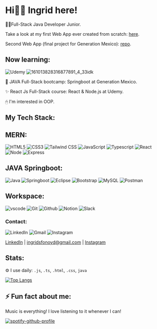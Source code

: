 # Hi👩‍🚀 Ingrid here!

👩‍💻Full-Stack Java Developer Junior.

Take a look at my first Web App ever created from scratch: [here](https://github.com/ingridsfd/ToDoAppBackendFinalProjectCoreCode).

Second Web App (final project for Generation Mexico): [repo](https://github.com/codersx-genmex/proyecto-blumen).

## Now learning:

![Udemy](https://img.shields.io/badge/Udemy-A435F0.svg?style=for-the-badge&logo=Udemy&logoColor=white) 
![161013828316877891_4_33idk](https://user-images.githubusercontent.com/98929413/214456632-dab49255-b096-4c23-90a2-181a5a163889.jpeg)

🌱 JAVA Full-Stack bootcamp: Springboot at Generation Mexico.

✨ React Js Full-Stack course: React & Node.js at Udemy.
  
🖱 I'm interested in OOP.

## My Tech Stack:

## MERN:
![HTML5](https://img.shields.io/badge/HTML5-E34F26.svg?style=for-the-badge&logo=HTML5&logoColor=white)
![CSS3](https://img.shields.io/badge/CSS3-1572B6.svg?style=for-the-badge&logo=CSS3&logoColor=white)
![Tailwind CSS](https://img.shields.io/badge/Tailwind%20CSS-06B6D4.svg?style=for-the-badge&logo=Tailwind-CSS&logoColor=white)
![JavaScript](https://img.shields.io/badge/JavaScript-F7DF1E.svg?style=for-the-badge&logo=JavaScript&logoColor=black)
![Typescript](https://img.shields.io/badge/TypeScript-3178C6.svg?style=for-the-badge&logo=TypeScript&logoColor=white)
![React](https://img.shields.io/badge/React-61DAFB.svg?style=for-the-badge&logo=React&logoColor=black)
![Node](https://img.shields.io/badge/Node.js-339933.svg?style=for-the-badge&logo=nodedotjs&logoColor=white)
![Express](https://img.shields.io/badge/Express-000000.svg?style=for-the-badge&logo=Express&logoColor=white)


## JAVA Springboot:
![Java](https://img.shields.io/badge/java-%23ED8B00.svg?style=for-the-badge&logo=java&logoColor=white)
![Springboot](https://img.shields.io/badge/Spring%20Boot-6DB33F.svg?style=for-the-badge&logo=Spring-Boot&logoColor=white)
![Eclipse](https://img.shields.io/badge/Eclipse-FE7A16.svg?style=for-the-badge&logo=Eclipse&logoColor=white)
![Bootstrap](https://img.shields.io/badge/bootstrap-%23563D7C.svg?style=for-the-badge&logo=bootstrap&logoColor=white)
![MySQL](https://img.shields.io/badge/mysql-%2300f.svg?style=for-the-badge&logo=mysql&logoColor=white)
![Postman](https://img.shields.io/badge/Postman-FF6C37?style=for-the-badge&logo=postman&logoColor=white)

## Workspace:
![vscode](https://img.shields.io/badge/Visual%20Studio%20Code-007ACC.svg?style=for-the-badge&logo=Visual-Studio-Code&logoColor=white)
![Git](https://img.shields.io/badge/Git-F05032.svg?style=for-the-badge&logo=Git&logoColor=white)
![Github](https://img.shields.io/badge/GitHub-181717.svg?style=for-the-badge&logo=GitHub&logoColor=white)
![Notion](https://img.shields.io/badge/Notion-%23000000.svg?style=for-the-badge&logo=notion&logoColor=white)
![Slack](https://img.shields.io/badge/Slack-4A154B?style=for-the-badge&logo=slack&logoColor=white)

### Contact:
![LinkedIn](https://img.shields.io/badge/linkedin-%230077B5.svg?style=for-the-badge&logo=linkedin&logoColor=white)  ![Gmail](https://img.shields.io/badge/Gmail-D14836?style=for-the-badge&logo=gmail&logoColor=white) ![Instagram](https://img.shields.io/badge/Instagram-E4405F.svg?style=for-the-badge&logo=Instagram&logoColor=white)

[LinkedIn](https://www.linkedin.com/in/ingridsfd/) |  ingridsfonoyd@gmail.com | [Instagram](https://www.instagram.com/ingridsfonoy/)

## Stats: 

⚙️ I use daily: ```.js```, ```.ts```, ```.html```, ```.css```, ```java```

[![Top Langs](https://github-readme-stats.vercel.app/api/top-langs/?username=anuraghazra&layout=compact)](https://github.com/ingridsfd)

## ⚡ Fun fact about me: 

Music is everything! I love listening to it whenever I can! 

[![spotify-github-profile](https://spotify-github-profile.vercel.app/api/view?uid=22ttkjhecf3die5d2cp4t563i&cover_image=true&theme=novatorem&bar_color=53b14f&bar_color_cover=false)](https://github.com/kittinan/spotify-github-profile)


